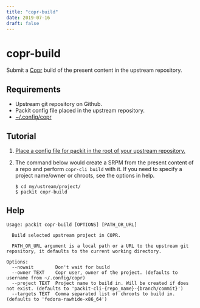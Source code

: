 ```yaml
---
title: "copr-build"
date: 2019-07-16
draft: false
---
```


# copr-build

Submit a [Copr](https://copr.fedorainfracloud.org) build of the present content in the upstream repository.

## Requirements

* Upstream git repository on Github.
* Packit config file placed in the upstream repository.
* [~/.config/copr](https://copr.fedorainfracloud.org/api/)

## Tutorial

1. [Place a config file for packit in the root of your upstream repository.](/docs/configuration/)

2. The command below would create a SRPM from the present content of a repo and perform `copr-cli build` with it. If you need to specify a project name/owner or chroots, see the options in help.
    ```
    $ cd my/ustream/project/
    $ packit copr-build
    ```

## Help

```
Usage: packit copr-build [OPTIONS] [PATH_OR_URL]

  Build selected upstream project in COPR.

  PATH_OR_URL argument is a local path or a URL to the upstream git repository, it defaults to the current working directory.

Options:
  --nowait        Don't wait for build
  --owner TEXT    Copr user, owner of the project. (defaults to username from ~/.config/copr)
  --project TEXT  Project name to build in. Will be created if does not exist. (defaults to 'packit-cli-{repo_name}-{branch/commit}')
  --targets TEXT  Comma separated list of chroots to build in. (defaults to 'fedora-rawhide-x86_64')
```
